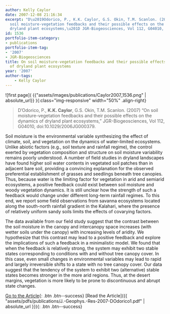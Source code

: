 ```yaml
---
author: Kelly Caylor
date: 2007-12-08 21:16:34
excerpt: "D\u2019Odorico, P., K.K. Caylor, G.S. Okin, T.M. Scanlon. (2007) \u201COn
  soil moisture-vegetation feedbacks and their possible effects on the dynamics of
  dryland plant ecosystems,\u201D JGR-Biogeosciences, Vol 112, G04010, doi:10.1029/2006JG000379."
id: 1536
portfolio-item-category:
- publications
portfolio-item-tag:
- '2007'
- JGR-Biogeosciences
title: On soil moisture-vegetation feedbacks and their possible effects on the dynamics
  of dryland plant ecosystems
year: '2007'
author-tags:
    - Kelly Caylor
---
```


![first page]( {{"assets/images/publications/Caylor2007_1536.png" | absolute_url}} ){:class="img-responsive" width="50%" .align-right}

> D’Odorico, P., **K.K. Caylor**, G.S. Okin, T.M. Scanlon. (2007) “On soil moisture-vegetation feedbacks and their possible effects on the dynamics of dryland plant ecosystems,” JGR-Biogeosciences, Vol 112, G04010, doi:10.1029/2006JG000379.


Soil moisture is the environmental variable synthesizing the effect of climate, soil, and vegetation on the dynamics of water-limited ecosystems. Unlike abiotic factors (e.g., soil texture and rainfall regime), the control exerted by vegetation composition and structure on soil moisture variability remains poorly understood. A number of field studies in dryland landscapes have found higher soil water contents in vegetated soil patches than in adjacent bare soil, providing a convincing explanation for the observed preferential establishment of grasses and seedlings beneath tree canopies. Thus, because water is the limiting factor for vegetation in arid and semiarid ecosystems, a positive feedback could exist between soil moisture and woody vegetation dynamics. It is still unclear how the strength of such a feedback would change under different long-term rainfall regimes. To this end, we report some field observations from savanna ecosystems located along the south-north rainfall gradient in the Kalahari, where the presence of relatively uniform sandy soils limits the effects of covarying factors. 

The data available from our field study suggest that the contrast between the soil moisture in the canopy and intercanopy space increases (with wetter soils under the canopy) with increasing levels of aridity. We hypothesize that this contrast may lead to a positive feedback and explore the implications of such a feedback in a minimalistic model. We found that when the feedback is relatively strong, the system may exhibit two stable states corresponding to conditions with and without tree canopy cover. In this case, even small changes in environmental variables may lead to rapid and largely irreversible shifts to a state with no tree canopy cover. Our data suggest that the tendency of the system to exhibit two (alternative) stable states becomes stronger in the more arid regions. Thus, at the desert margins, vegetation is more likely to be prone to discontinuous and abrupt state changes.


[Go to the Article](http://dx.doi.org/10.1029/2006JG000379){: .btn .btn--success} [Read the Article]({{ "assets/pdfs/publications/J.-Geophys.-Res-2007-DOdorico1.pdf" | absolute_url }}){: .btn .btn--success}